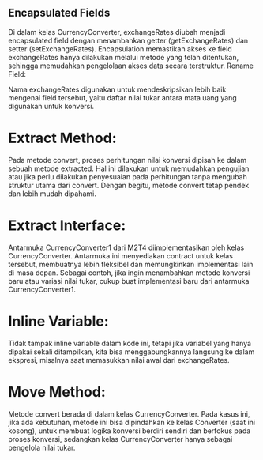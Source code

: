 ## Encapsulated Fields

Di dalam kelas CurrencyConverter, exchangeRates diubah menjadi encapsulated field dengan menambahkan getter (getExchangeRates) dan setter (setExchangeRates). Encapsulation memastikan akses ke field exchangeRates hanya dilakukan melalui metode yang telah ditentukan, sehingga memudahkan pengelolaan akses data secara terstruktur.
Rename Field: 

Nama exchangeRates digunakan untuk mendeskripsikan lebih baik mengenai field tersebut, yaitu daftar nilai tukar antara mata uang yang digunakan untuk konversi.

# Extract Method:

Pada metode convert, proses perhitungan nilai konversi dipisah ke dalam sebuah metode extracted. Hal ini dilakukan untuk memudahkan pengujian atau jika perlu dilakukan penyesuaian pada perhitungan tanpa mengubah struktur utama dari convert. Dengan begitu, metode convert tetap pendek dan lebih mudah dipahami.

# Extract Interface:

Antarmuka CurrencyConverter1 dari M2T4 diimplementasikan oleh kelas CurrencyConverter. Antarmuka ini menyediakan contract untuk kelas tersebut, membuatnya lebih fleksibel dan memungkinkan implementasi lain di masa depan. Sebagai contoh, jika ingin menambahkan metode konversi baru atau variasi nilai tukar, cukup buat implementasi baru dari antarmuka CurrencyConverter1.

# Inline Variable:

Tidak tampak inline variable dalam kode ini, tetapi jika variabel yang hanya dipakai sekali ditampilkan, kita bisa menggabungkannya langsung ke dalam ekspresi, misalnya saat memasukkan nilai awal dari exchangeRates.

# Move Method:

Metode convert berada di dalam kelas CurrencyConverter. Pada kasus ini, jika ada kebutuhan, metode ini bisa dipindahkan ke kelas Converter (saat ini kosong), untuk membuat logika konversi berdiri sendiri dan berfokus pada proses konversi, sedangkan kelas CurrencyConverter hanya sebagai pengelola nilai tukar.





